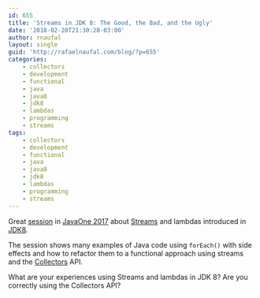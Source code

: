 ```yaml
---
id: 655
title: 'Streams in JDK 8: The Good, the Bad, and the Ugly'
date: '2018-02-20T21:30:28-03:00'
author: rnaufal
layout: single
guid: 'http://rafaelnaufal.com/blog/?p=655'
categories:
    - collectors
    - development
    - functional
    - java
    - java8
    - jdk8
    - lambdas
    - programming
    - streams
tags:
    - collectors
    - development
    - functional
    - java
    - java8
    - jdk8
    - lambdas
    - programming
    - streams
---
```


Great [session](https://www.youtube.com/watch?v=3CSfYGsmGEk) in [JavaOne 2017](https://www.oracle.com/javaone/index.html) about [Streams](https://docs.oracle.com/javase/8/docs/api/java/util/stream/Stream.html) and lambdas introduced in [JDK8](https://docs.oracle.com/javase/8/docs/api/).

The session shows many examples of Java code using `forEach()` with side effects and how to refactor them to a functional approach using streams and the [Collectors](https://docs.oracle.com/javase/8/docs/api/java/util/stream/Collectors.html) API.

What are your experiences using Streams and lambdas in JDK 8? Are you correctly using the Collectors API?